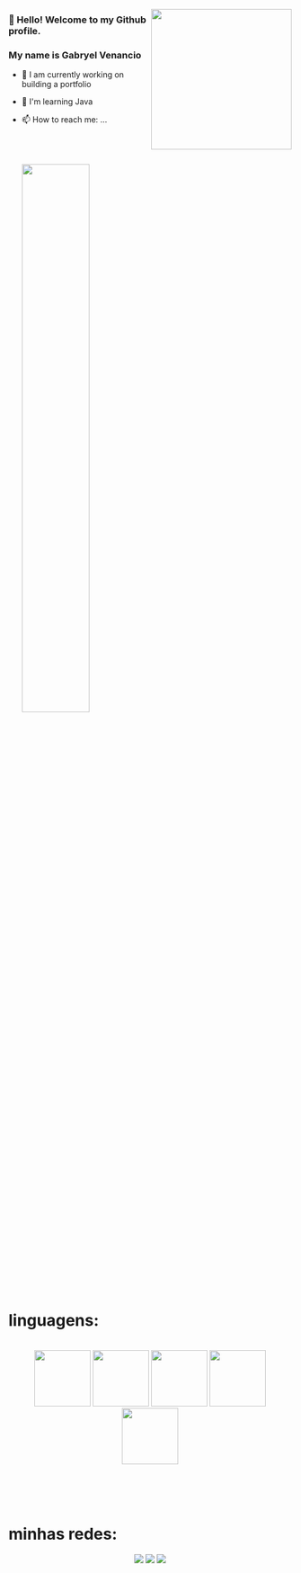 
</p align="center">
<img align="right" height="250" src="https://media.giphy.com/media/jdOm0IddQuJP2/giphy.gif" />
<p align="center">

<div>
<h3>👋 Hello! Welcome to my Github profile.</h2>
<h3>My name is Gabryel Venancio</h2>
</div>

- 🔭 I am currently working on building a portfolio
- 🌱 I'm learning Java
- 📫 How to reach me: ...
  <br>
  <br>
  <br>
  <br>
  
  <img width="50%" src="https://github-readme-stats.vercel.app/api/top-langs/?username=GabryelVenancio&layout=compact&langs_count=7&theme=dracula"/>
  
  <br>
  <br>
  <br>
  <br>
 
</div>

# linguagens:

<div align="center" valign="top">
  <br>
 <img aling="center" height="100" width="100" src="https://cdn.jsdelivr.net/gh/devicons/devicon/icons/python/python-original.svg"/>
<img aling="center" height="100" width="100" src="https://cdn.jsdelivr.net/gh/devicons/devicon/icons/java/java-original.svg"/>
<img aling="center" height="100" width="100" src="https://cdn.jsdelivr.net/gh/devicons/devicon/icons/javascript/javascript-original.svg"/>
<img aling="center" height="100" width="100" src="https://cdn.jsdelivr.net/gh/devicons/devicon/icons/html5/html5-original.svg"/>
<img aling="center" height="100" width="100" src="https://cdn.jsdelivr.net/gh/devicons/devicon/icons/css3/css3-original.svg" />
 
</div>
  
  
  <br>
  <br>
  <br>
  <br>
 
<div> 

# minhas redes:

<div align="center" valign="top">
  <a align="center" href="https://www.instagram.com/gabryel.xpp/?next=%2F" target="_blank"><img src="https://img.shields.io/badge/-Instagram-%23E4405F?style=for-the-badge&logo=instagram&logoColor=white" target="_blank"></a>
  <a align="center" href = "mailto:gabrielvenanciocleffs@gmail.com"><img src="https://img.shields.io/badge/-Gmail-%23333?style=for-the-badge&logo=gmail&logoColor=white" target="_blank"></a>
  <a href="https://www.linkedin.com/in/gabryel-venancio-cleffs-do-nascimento" target="_blank"><img src="https://img.shields.io/badge/-LinkedIn-%230077B5?style=for-the-badge&logo=linkedin&logoColor=white" target="_blank"></a> 

</div>

 
 
</div>
